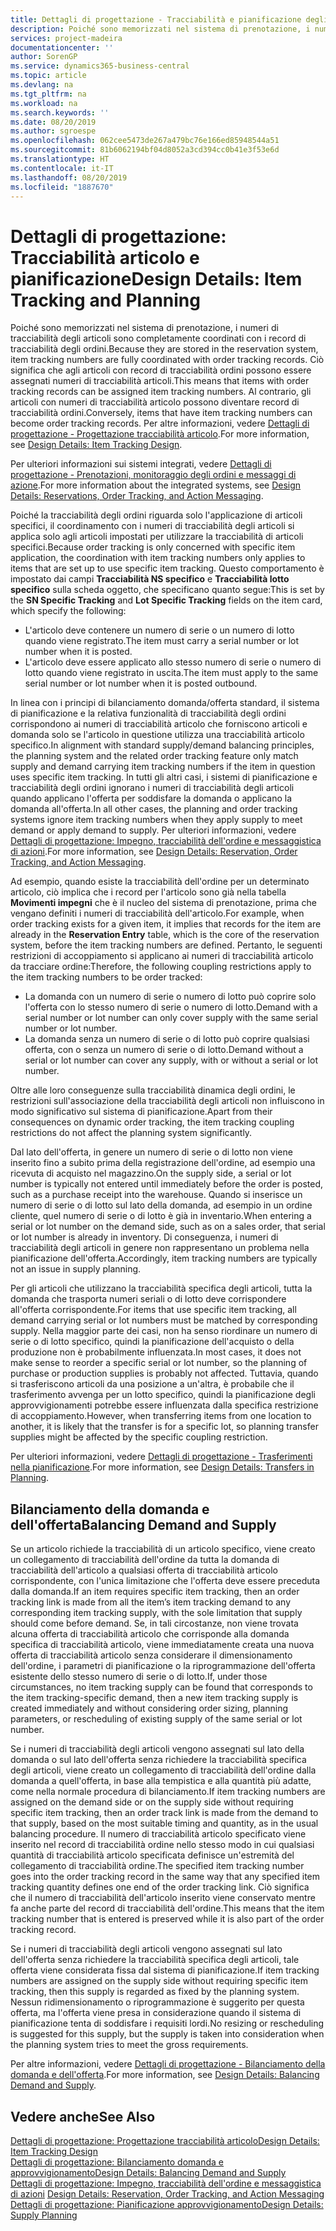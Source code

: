 ```yaml
---
title: Dettagli di progettazione - Tracciabilità e pianificazione degli articoli | Microsoft Docs
description: Poiché sono memorizzati nel sistema di prenotazione, i numeri di tracciabilità degli articoli sono completamente coordinati con i record di tracciabilità degli ordini.
services: project-madeira
documentationcenter: ''
author: SorenGP
ms.service: dynamics365-business-central
ms.topic: article
ms.devlang: na
ms.tgt_pltfrm: na
ms.workload: na
ms.search.keywords: ''
ms.date: 08/20/2019
ms.author: sgroespe
ms.openlocfilehash: 062cee5473de267a479bc76e166ed85948544a51
ms.sourcegitcommit: 81b6062194bf04d8052a3cd394cc0b41e3f53e6d
ms.translationtype: HT
ms.contentlocale: it-IT
ms.lasthandoff: 08/20/2019
ms.locfileid: "1887670"
---
```

# <a name="design-details-item-tracking-and-planning"></a><span data-ttu-id="b5cb6-103">Dettagli di progettazione: Tracciabilità articolo e pianificazione</span><span class="sxs-lookup"><span data-stu-id="b5cb6-103">Design Details: Item Tracking and Planning</span></span>
<span data-ttu-id="b5cb6-104">Poiché sono memorizzati nel sistema di prenotazione, i numeri di tracciabilità degli articoli sono completamente coordinati con i record di tracciabilità degli ordini.</span><span class="sxs-lookup"><span data-stu-id="b5cb6-104">Because they are stored in the reservation system, item tracking numbers are fully coordinated with order tracking records.</span></span> <span data-ttu-id="b5cb6-105">Ciò significa che agli articoli con record di tracciabilità ordini possono essere assegnati numeri di tracciabilità articoli.</span><span class="sxs-lookup"><span data-stu-id="b5cb6-105">This means that items with order tracking records can be assigned item tracking numbers.</span></span> <span data-ttu-id="b5cb6-106">Al contrario, gli articoli con numeri di tracciabilità articolo possono diventare record di tracciabilità ordini.</span><span class="sxs-lookup"><span data-stu-id="b5cb6-106">Conversely, items that have item tracking numbers can become order tracking records.</span></span> <span data-ttu-id="b5cb6-107">Per altre informazioni, vedere [Dettagli di progettazione - Progettazione tracciabilità articolo](design-details-item-tracking-design.md).</span><span class="sxs-lookup"><span data-stu-id="b5cb6-107">For more information, see [Design Details: Item Tracking Design](design-details-item-tracking-design.md).</span></span>

<span data-ttu-id="b5cb6-108">Per ulteriori informazioni sui sistemi integrati, vedere [Dettagli di progettazione - Prenotazioni, monitoraggio degli ordini e messaggi di azione](design-details-reservation-order-tracking-and-action-messaging.md).</span><span class="sxs-lookup"><span data-stu-id="b5cb6-108">For more information about the integrated systems, see [Design Details: Reservations, Order Tracking, and Action Messaging](design-details-reservation-order-tracking-and-action-messaging.md).</span></span>

<span data-ttu-id="b5cb6-109">Poiché la tracciabilità degli ordini riguarda solo l'applicazione di articoli specifici, il coordinamento con i numeri di tracciabilità degli articoli si applica solo agli articoli impostati per utilizzare la tracciabilità di articoli specifici.</span><span class="sxs-lookup"><span data-stu-id="b5cb6-109">Because order tracking is only concerned with specific item application, the coordination with item tracking numbers only applies to items that are set up to use specific item tracking.</span></span> <span data-ttu-id="b5cb6-110">Questo comportamento è impostato dai campi **Tracciabilità NS specifico** e **Tracciabilità lotto specifico** sulla scheda oggetto, che specificano quanto segue:</span><span class="sxs-lookup"><span data-stu-id="b5cb6-110">This is set by the **SN Specific Tracking** and **Lot Specific Tracking** fields on the item card, which specify the following:</span></span>

- <span data-ttu-id="b5cb6-111">L'articolo deve contenere un numero di serie o un numero di lotto quando viene registrato.</span><span class="sxs-lookup"><span data-stu-id="b5cb6-111">The item must carry a serial number or lot number when it is posted.</span></span>
- <span data-ttu-id="b5cb6-112">L'articolo deve essere applicato allo stesso numero di serie o numero di lotto quando viene registrato in uscita.</span><span class="sxs-lookup"><span data-stu-id="b5cb6-112">The item must apply to the same serial number or lot number when it is posted outbound.</span></span>

<span data-ttu-id="b5cb6-113">In linea con i principi di bilanciamento domanda/offerta standard, il sistema di pianificazione e la relativa funzionalità di tracciabilità degli ordini corrispondono ai numeri di tracciabilità articolo che forniscono articoli e domanda solo se l'articolo in questione utilizza una tracciabilità articolo specifico.</span><span class="sxs-lookup"><span data-stu-id="b5cb6-113">In alignment with standard supply/demand balancing principles, the planning system and the related order tracking feature only match supply and demand carrying item tracking numbers if the item in question uses specific item tracking.</span></span> <span data-ttu-id="b5cb6-114">In tutti gli altri casi, i sistemi di pianificazione e tracciabilità degli ordini ignorano i numeri di tracciabilità degli articoli quando applicano l'offerta per soddisfare la domanda o applicano la domanda all'offerta.</span><span class="sxs-lookup"><span data-stu-id="b5cb6-114">In all other cases, the planning and order tracking systems ignore item tracking numbers when they apply supply to meet demand or apply demand to supply.</span></span> <span data-ttu-id="b5cb6-115">Per ulteriori informazioni, vedere [Dettagli di progettazione: Impegno, tracciabilità dell'ordine e messaggistica di azioni](design-details-reservation-order-tracking-and-action-messaging.md).</span><span class="sxs-lookup"><span data-stu-id="b5cb6-115">For more information, see [Design Details: Reservation, Order Tracking, and Action Messaging](design-details-reservation-order-tracking-and-action-messaging.md).</span></span>

<span data-ttu-id="b5cb6-116">Ad esempio, quando esiste la tracciabilità dell'ordine per un determinato articolo, ciò implica che i record per l'articolo sono già nella tabella **Movimenti impegni** che è il nucleo del sistema di prenotazione, prima che vengano definiti i numeri di tracciabilità dell'articolo.</span><span class="sxs-lookup"><span data-stu-id="b5cb6-116">For example, when order tracking exists for a given item, it implies that records for the item are already in the **Reservation Entry** table, which is the core of the reservation system, before the item tracking numbers are defined.</span></span> <span data-ttu-id="b5cb6-117">Pertanto, le seguenti restrizioni di accoppiamento si applicano ai numeri di tracciabilità articolo da tracciare ordine:</span><span class="sxs-lookup"><span data-stu-id="b5cb6-117">Therefore, the following coupling restrictions apply to the item tracking numbers to be order tracked:</span></span>

- <span data-ttu-id="b5cb6-118">La domanda con un numero di serie o numero di lotto può coprire solo l'offerta con lo stesso numero di serie o numero di lotto.</span><span class="sxs-lookup"><span data-stu-id="b5cb6-118">Demand with a serial number or lot number can only cover supply with the same serial number or lot number.</span></span>
- <span data-ttu-id="b5cb6-119">La domanda senza un numero di serie o di lotto può coprire qualsiasi offerta, con o senza un numero di serie o di lotto.</span><span class="sxs-lookup"><span data-stu-id="b5cb6-119">Demand without a serial or lot number can cover any supply, with or without a serial or lot number.</span></span>

<span data-ttu-id="b5cb6-120">Oltre alle loro conseguenze sulla tracciabilità dinamica degli ordini, le restrizioni sull'associazione della tracciabilità degli articoli non influiscono in modo significativo sul sistema di pianificazione.</span><span class="sxs-lookup"><span data-stu-id="b5cb6-120">Apart from their consequences on dynamic order tracking, the item tracking coupling restrictions do not affect the planning system significantly.</span></span>

<span data-ttu-id="b5cb6-121">Dal lato dell'offerta, in genere un numero di serie o di lotto non viene inserito fino a subito prima della registrazione dell'ordine, ad esempio una ricevuta di acquisto nel magazzino.</span><span class="sxs-lookup"><span data-stu-id="b5cb6-121">On the supply side, a serial or lot number is typically not entered until immediately before the order is posted, such as a purchase receipt into the warehouse.</span></span> <span data-ttu-id="b5cb6-122">Quando si inserisce un numero di serie o di lotto sul lato della domanda, ad esempio in un ordine cliente, quel numero di serie o di lotto è già in inventario.</span><span class="sxs-lookup"><span data-stu-id="b5cb6-122">When entering a serial or lot number on the demand side, such as on a sales order, that serial or lot number is already in inventory.</span></span> <span data-ttu-id="b5cb6-123">Di conseguenza, i numeri di tracciabilità degli articoli in genere non rappresentano un problema nella pianificazione dell'offerta.</span><span class="sxs-lookup"><span data-stu-id="b5cb6-123">Accordingly, item tracking numbers are typically not an issue in supply planning.</span></span>

<span data-ttu-id="b5cb6-124">Per gli articoli che utilizzano la tracciabilità specifica degli articoli, tutta la domanda che trasporta numeri seriali o di lotto deve corrispondere all'offerta corrispondente.</span><span class="sxs-lookup"><span data-stu-id="b5cb6-124">For items that use specific item tracking, all demand carrying serial or lot numbers must be matched by corresponding supply.</span></span> <span data-ttu-id="b5cb6-125">Nella maggior parte dei casi, non ha senso riordinare un numero di serie o di lotto specifico, quindi la pianificazione dell'acquisto o della produzione non è probabilmente influenzata.</span><span class="sxs-lookup"><span data-stu-id="b5cb6-125">In most cases, it does not make sense to reorder a specific serial or lot number, so the planning of purchase or production supplies is probably not affected.</span></span> <span data-ttu-id="b5cb6-126">Tuttavia, quando si trasferiscono articoli da una posizione a un'altra, è probabile che il trasferimento avvenga per un lotto specifico, quindi la pianificazione degli approvvigionamenti potrebbe essere influenzata dalla specifica restrizione di accoppiamento.</span><span class="sxs-lookup"><span data-stu-id="b5cb6-126">However, when transferring items from one location to another, it is likely that the transfer is for a specific lot, so planning transfer supplies might be affected by the specific coupling restriction.</span></span>

<span data-ttu-id="b5cb6-127">Per ulteriori informazioni, vedere [Dettagli di progettazione - Trasferimenti nella pianificazione](design-details-transfers-in-planning.md).</span><span class="sxs-lookup"><span data-stu-id="b5cb6-127">For more information, see [Design Details: Transfers in Planning](design-details-transfers-in-planning.md).</span></span>

## <a name="balancing-demand-and-supply"></a><span data-ttu-id="b5cb6-128">Bilanciamento della domanda e dell'offerta</span><span class="sxs-lookup"><span data-stu-id="b5cb6-128">Balancing Demand and Supply</span></span>
<span data-ttu-id="b5cb6-129">Se un articolo richiede la tracciabilità di un articolo specifico, viene creato un collegamento di tracciabilità dell'ordine da tutta la domanda di tracciabilità dell'articolo a qualsiasi offerta di tracciabilità articolo corrispondente, con l'unica limitazione che l'offerta deve essere preceduta dalla domanda.</span><span class="sxs-lookup"><span data-stu-id="b5cb6-129">If an item requires specific item tracking, then an order tracking link is made from all the item’s item tracking demand to any corresponding item tracking supply, with the sole limitation that supply should come before demand.</span></span> <span data-ttu-id="b5cb6-130">Se, in tali circostanze, non viene trovata alcuna offerta di tracciabilità articolo che corrisponde alla domanda specifica di tracciabilità articolo, viene immediatamente creata una nuova offerta di tracciabilità articolo senza considerare il dimensionamento dell'ordine, i parametri di pianificazione o la riprogrammazione dell'offerta esistente dello stesso numero di serie o di lotto.</span><span class="sxs-lookup"><span data-stu-id="b5cb6-130">If, under those circumstances, no item tracking supply can be found that corresponds to the item tracking-specific demand, then a new item tracking supply is created immediately and without considering order sizing, planning parameters, or rescheduling of existing supply of the same serial or lot number.</span></span>

<span data-ttu-id="b5cb6-131">Se i numeri di tracciabilità degli articoli vengono assegnati sul lato della domanda o sul lato dell'offerta senza richiedere la tracciabilità specifica degli articoli, viene creato un collegamento di tracciabilità dell'ordine dalla domanda a quell'offerta, in base alla tempistica e alla quantità più adatte, come nella normale procedura di bilanciamento.</span><span class="sxs-lookup"><span data-stu-id="b5cb6-131">If item tracking numbers are assigned on the demand side or on the supply side without requiring specific item tracking, then an order track link is made from the demand to that supply, based on the most suitable timing and quantity, as in the usual balancing procedure.</span></span> <span data-ttu-id="b5cb6-132">Il numero di tracciabilità articolo specificato viene inserito nel record di tracciabilità ordine nello stesso modo in cui qualsiasi quantità di tracciabilità articolo specificata definisce un'estremità del collegamento di tracciabilità ordine.</span><span class="sxs-lookup"><span data-stu-id="b5cb6-132">The specified item tracking number goes into the order tracking record in the same way that any specified item tracking quantity defines one end of the order tracking link.</span></span> <span data-ttu-id="b5cb6-133">Ciò significa che il numero di tracciabilità dell'articolo inserito viene conservato mentre fa anche parte del record di tracciabilità dell'ordine.</span><span class="sxs-lookup"><span data-stu-id="b5cb6-133">This means that the item tracking number that is entered is preserved while it is also part of the order tracking record.</span></span>

<span data-ttu-id="b5cb6-134">Se i numeri di tracciabilità degli articoli vengono assegnati sul lato dell'offerta senza richiedere la tracciabilità specifica degli articoli, tale offerta viene considerata fissa dal sistema di pianificazione.</span><span class="sxs-lookup"><span data-stu-id="b5cb6-134">If item tracking numbers are assigned on the supply side without requiring specific item tracking, then this supply is regarded as fixed by the planning system.</span></span> <span data-ttu-id="b5cb6-135">Nessun ridimensionamento o riprogrammazione è suggerito per questa offerta, ma l'offerta viene presa in considerazione quando il sistema di pianificazione tenta di soddisfare i requisiti lordi.</span><span class="sxs-lookup"><span data-stu-id="b5cb6-135">No resizing or rescheduling is suggested for this supply, but the supply is taken into consideration when the planning system tries to meet the gross requirements.</span></span>

<span data-ttu-id="b5cb6-136">Per altre informazioni, vedere [Dettagli di progettazione - Bilanciamento della domanda e dell'offerta](design-details-balancing-demand-and-supply.md).</span><span class="sxs-lookup"><span data-stu-id="b5cb6-136">For more information, see [Design Details: Balancing Demand and Supply](design-details-balancing-demand-and-supply.md).</span></span>  

## <a name="see-also"></a><span data-ttu-id="b5cb6-137">Vedere anche</span><span class="sxs-lookup"><span data-stu-id="b5cb6-137">See Also</span></span>  
[<span data-ttu-id="b5cb6-138">Dettagli di progettazione: Progettazione tracciabilità articolo</span><span class="sxs-lookup"><span data-stu-id="b5cb6-138">Design Details: Item Tracking Design</span></span>](design-details-item-tracking-design.md)  
[<span data-ttu-id="b5cb6-139">Dettagli di progettazione: Bilanciamento domanda e approvvigionamento</span><span class="sxs-lookup"><span data-stu-id="b5cb6-139">Design Details: Balancing Demand and Supply</span></span>](design-details-balancing-demand-and-supply.md)  
<span data-ttu-id="b5cb6-140">[Dettagli di progettazione: Impegno, tracciabilità dell'ordine e messaggistica di azioni](design-details-reservation-order-tracking-and-action-messaging.md) </span><span class="sxs-lookup"><span data-stu-id="b5cb6-140">[Design Details: Reservation, Order Tracking, and Action Messaging](design-details-reservation-order-tracking-and-action-messaging.md) </span></span>  
[<span data-ttu-id="b5cb6-141">Dettagli di progettazione: Pianificazione approvvigionamento</span><span class="sxs-lookup"><span data-stu-id="b5cb6-141">Design Details: Supply Planning</span></span>](design-details-supply-planning.md)  
